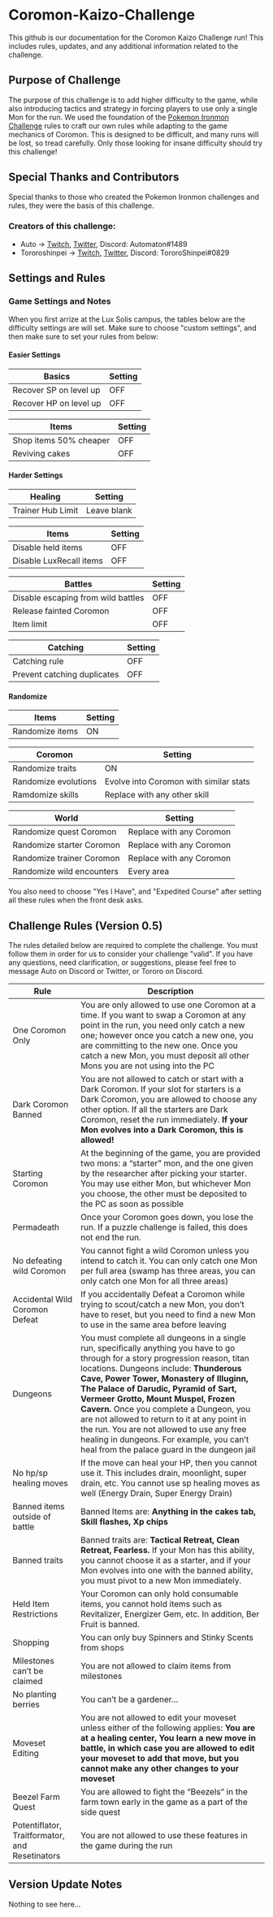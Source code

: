 # Coromon-Kaizo-Challenge
This github is our documentation for the Coromon Kaizo Challenge run!  This includes rules, updates, and any additional information related to the challenge.

## Purpose of Challenge
The purpose of this challenge is to add higher difficulty to the game, while also introducing tactics and strategy in forcing players to use only a single Mon for the run.  We used the foundation of the [Pokemon Ironmon Challenge](https://gist.github.com/valiant-code/adb18d248fa0fae7da6b639e2ee8f9c1) rules to craft our own rules while adapting to the game mechanics of Coromon.  This is designed to be difficult, and many runs will be lost, so tread carefully.  Only those looking for insane difficulty should try this challenge!

## Special Thanks and Contributors
Special thanks to those who created the Pokemon Ironmon challenges and rules, they were the basis of this challenge.

### Creators of this challenge:
- Auto -> [Twitch](https://www.twitch.tv/autowhale), [Twitter](https://twitter.com/Auto_Kailani), Discord: Automaton#1489
- Tororoshinpei -> [Twitch](https://www.twitch.tv/tororoshinpei), [Twitter](https://twitter.com/TororoShinpei), Discord: TororoShinpei#0829

## Settings and Rules

### Game Settings and Notes

When you first arrize at the Lux Solis campus, the tables below are the difficulty settings are will set.  Make sure to choose "custom settings", and then make sure to set your rules from below:

#### Easier Settings

| Basics  | Setting |
| ------------- | ------------- |
| Recover SP on level up  | OFF  |
| Recover HP on level up  | OFF  |

| Items  | Setting |
| ------------- | ------------- |
| Shop items 50% cheaper  | OFF  |
| Reviving cakes  | OFF  |

#### Harder Settings

| Healing  | Setting |
| ------------- | ------------- |
| Trainer Hub Limit  | Leave blank  |

| Items  | Setting |
| ------------- | ------------- |
| Disable held items  | OFF  |
| Disable LuxRecall items  | OFF |

| Battles  | Setting |
| ------------- | ------------- |
| Disable escaping from wild battles  | OFF  |
| Release fainted Coromon  | OFF |
| Item limit  | OFF |

| Catching  | Setting |
| ------------- | ------------- |
| Catching rule  | OFF  |
| Prevent catching duplicates  | OFF |

#### Randomize

| Items  | Setting |
| ------------- | ------------- |
| Randomize items  | ON  |

| Coromon  | Setting |
| ------------- | ------------- |
| Randomize traits | ON  |
| Randomize evolutions | Evolve into Coromon with similar stats |
| Ramdomize skills | Replace with any other skill |

| World | Setting |
| ------------- | ------------- |
| Randomize quest Coromon | Replace with any Coromon  |
| Randomize starter Coromon  | Replace with any Coromon |
| Randomize trainer Coromon  | Replace with any Coromon |
| Randomize wild encounters  | Every area |

You also need to choose "Yes I Have", and "Expedited Course" after setting all these rules when the front desk asks.

## Challenge Rules (Version 0.5)

The rules detailed below are required to complete the challenge.  You must follow them in order for us to consider your challenge "valid".  If you have any questions, need clarification, or suggestions, please feel free to message Auto on Discord or Twitter, or Tororo on Discord.  

| Rule | Description |
| ------------- | ------------- |
| One Coromon Only | You are only allowed to use one Coromon at a time.  If you want to swap a Coromon at any point in the run, you need only catch a new one; however once you catch a new one, you are committing to the new one. Once you catch a new Mon, you must deposit all other Mons you are not using into the PC  |
| Dark Coromon Banned | You are not allowed to catch or start with a Dark Coromon. If your slot for starters is a Dark Coromon, you are allowed to choose any other option. If all the starters are Dark Coromon, reset the run immediately. **If your Mon evolves into a Dark Coromon, this is allowed!** |
| Starting Coromon | At the beginning of the game, you are provided two mons: a “starter” mon, and the one given by the researcher after picking your starter.  You may use either Mon, but whichever Mon you choose, the other must be deposited to the PC as soon as possible |
| Permadeath | Once your Coromon goes down, you lose the run.  If a puzzle challenge is failed, this does not end the run. |
| No defeating wild Coromon | You cannot fight a wild Coromon unless you intend to catch it. You can only catch one Mon per full area (swamp has three areas, you can only catch one Mon for all three areas) |
| Accidental Wild Coromon Defeat | If you accidentally Defeat a Coromon while trying to scout/catch a new Mon, you don’t have to reset, but you need to find a new Mon to use in the same area before leaving |
| Dungeons | You must complete all dungeons in a single run, specifically anything you have to go through for a story progression reason, titan locations.  Dungeons include: **Thunderous Cave, Power Tower, Monastery of Illuginn, The Palace of Darudic, Pyramid of Sart, Vermeer Grotto, Mount Muspel, Frozen Cavern.** Once you complete a Dungeon, you are not allowed to return to it at any point in the run. You are not allowed to use any free healing in dungeons.  For example, you can’t heal from the palace guard in the dungeon jail |
| No hp/sp healing moves | If the move can heal your HP, then you cannot use it.  This includes drain, moonlight, super drain, etc.  You cannot use sp healing moves as well (Energy Drain, Super Energy Drain) |
| Banned items outside of battle | Banned Items are: **Anything in the cakes tab, Skill flashes, Xp chips** |
| Banned traits | Banned traits are: **Tactical Retreat, Clean Retreat, Fearless.**  If your Mon has this ability, you cannot choose it as a starter, and if your Mon evolves into one with the banned ability, you must pivot to a new Mon immediately.  | 
| Held Item Restrictions | Your Coromon can only hold consumable items, you cannot hold items such as Revitalizer, Energizer Gem, etc.  In addition, Ber Fruit is banned. |
| Shopping | You can only buy Spinners and Stinky Scents from shops |
| Milestones can’t be claimed | You are not allowed to claim items from milestones | 
| No planting berries | You can’t be a gardener… |
| Moveset Editing | You are not allowed to edit your moveset unless either of the following applies: **You are at a healing center, You learn a new move in battle, in which case you are allowed to edit your moveset to add that move, but you cannot make any other changes to your moveset** |
| Beezel Farm Quest | You are allowed to fight the “Beezels” in the farm town early in the game as a part of the side quest |
| Potentiflator, Traitformator, and Resetinators | You are not allowed to use these features in the game during the run |

## Version Update Notes

Nothing to see here...
